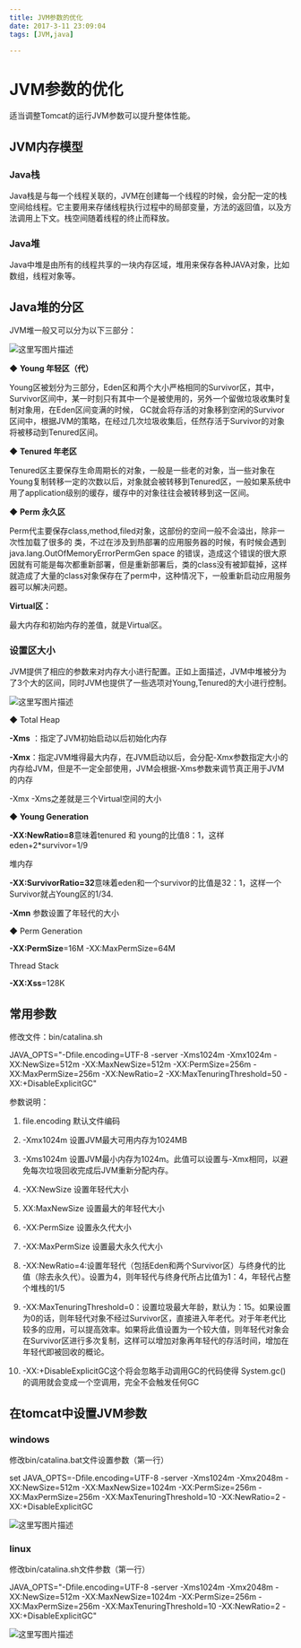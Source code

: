 ```yaml
---
title: JVM参数的优化
date: 2017-3-11 23:09:04
tags: [JVM,java]

---
```


JVM参数的优化
=============

适当调整Tomcat的运行JVM参数可以提升整体性能。


JVM内存模型
-----------

### Java栈

Java栈是与每一个线程关联的，JVM在创建每一个线程的时候，会分配一定的栈空间给线程。它主要用来存储线程执行过程中的局部变量，方法的返回值，以及方法调用上下文。栈空间随着线程的终止而释放。

### Java堆

Java中堆是由所有的线程共享的一块内存区域，堆用来保存各种JAVA对象，比如数组，线程对象等。

## Java堆的分区

JVM堆一般又可以分为以下三部分：

![这里写图片描述](http://img.blog.csdn.net/20170709233917303?watermark/2/text/aHR0cDovL2Jsb2cuY3Nkbi5uZXQvbXlfX1N1bl8=/font/5a6L5L2T/fontsize/400/fill/I0JBQkFCMA==/dissolve/70/gravity/SouthEast)

◆ **Young 年轻区（代）**

Young区被划分为三部分，Eden区和两个大小严格相同的Survivor区，其中，Survivor区间中，某一时刻只有其中一个是被使用的，另外一个留做垃圾收集时复制对象用，在Eden区间变满的时候，
GC就会将存活的对象移到空闲的Survivor区间中，根据JVM的策略，在经过几次垃圾收集后，任然存活于Survivor的对象将被移动到Tenured区间。

◆ **Tenured 年老区**

Tenured区主要保存生命周期长的对象，一般是一些老的对象，当一些对象在Young复制转移一定的次数以后，对象就会被转移到Tenured区，一般如果系统中用了application级别的缓存，缓存中的对象往往会被转移到这一区间。

◆ **Perm 永久区**

   Perm代主要保存class,method,filed对象，这部份的空间一般不会溢出，除非一次性加载了很多的    类，不过在涉及到热部署的应用服务器的时候，有时候会遇到java.lang.OutOfMemoryErrorPermGen space
的错误，造成这个错误的很大原因就有可能是每次都重新部署，但是重新部署后，类的class没有被卸载掉，这样就造成了大量的class对象保存在了perm中，这种情况下，一般重新启动应用服务器可以解决问题。

**Virtual区：**

最大内存和初始内存的差值，就是Virtual区。

### 设置区大小

JVM提供了相应的参数来对内存大小进行配置。正如上面描述，JVM中堆被分为了3个大的区间，同时JVM也提供了一些选项对Young,Tenured的大小进行控制。

![这里写图片描述](http://img.blog.csdn.net/20170709234254961?watermark/2/text/aHR0cDovL2Jsb2cuY3Nkbi5uZXQvbXlfX1N1bl8=/font/5a6L5L2T/fontsize/400/fill/I0JBQkFCMA==/dissolve/70/gravity/SouthEast)

◆ Total Heap

**\-Xms** ：指定了JVM初始启动以后初始化内存

**\-Xmx**：指定JVM堆得最大内存，在JVM启动以后，会分配-Xmx参数指定大小的内存给JVM，但是不一定全部使用，JVM会根据-Xms参数来调节真正用于JVM的内存

\-Xmx -Xms之差就是三个Virtual空间的大小

◆ **Young Generation**

**\-XX:NewRatio=8**意味着tenured 和 young的比值8：1，这样eden+2\*survivor=1/9

堆内存

**\-XX:SurvivorRatio=32**意味着eden和一个survivor的比值是32：1，这样一个Survivor就占Young区的1/34.

**\-Xmn** 参数设置了年轻代的大小

◆ Perm Generation

**\-XX:PermSize**=16M -XX:MaxPermSize=64M

Thread Stack

**\-XX:Xss**=128K


常用参数
--------

修改文件：bin/catalina.sh

JAVA\_OPTS="-Dfile.encoding=UTF-8 -server -Xms1024m -Xmx1024m -XX:NewSize=512m
-XX:MaxNewSize=512m -XX:PermSize=256m -XX:MaxPermSize=256m -XX:NewRatio=2
-XX:MaxTenuringThreshold=50 -XX:+DisableExplicitGC"

参数说明：

1.  file.encoding 默认文件编码

2.  \-Xmx1024m 设置JVM最大可用内存为1024MB

3.  \-Xms1024m
    设置JVM最小内存为1024m。此值可以设置与-Xmx相同，以避免每次垃圾回收完成后JVM重新分配内存。

4.  \-XX:NewSize 设置年轻代大小

5.  XX:MaxNewSize 设置最大的年轻代大小

6.  \-XX:PermSize 设置永久代大小

7.  \-XX:MaxPermSize 设置最大永久代大小

8.  \-XX:NewRatio=4:设置年轻代（包括Eden和两个Survivor区）与终身代的比值（除去永久代）。设置为4，则年轻代与终身代所占比值为1：4，年轻代占整个堆栈的1/5

9.  \-XX:MaxTenuringThreshold=0：设置垃圾最大年龄，默认为：15。如果设置为0的话，则年轻代对象不经过Survivor区，直接进入年老代。对于年老代比较多的应用，可以提高效率。如果将此值设置为一个较大值，则年轻代对象会在Survivor区进行多次复制，这样可以增加对象再年轻代的存活时间，增加在年轻代即被回收的概论。

10.  \-XX:+DisableExplicitGC这个将会忽略手动调用GC的代码使得
   System.gc()的调用就会变成一个空调用，完全不会触发任何GC


在tomcat中设置JVM参数
---------------------

### windows

修改bin/catalina.bat文件设置参数（第一行）

set JAVA\_OPTS=-Dfile.encoding=UTF-8 -server -Xms1024m -Xmx2048m
-XX:NewSize=512m -XX:MaxNewSize=1024m -XX:PermSize=256m -XX:MaxPermSize=256m
-XX:MaxTenuringThreshold=10 -XX:NewRatio=2 -XX:+DisableExplicitGC

![这里写图片描述](http://img.blog.csdn.net/20170709234838645?watermark/2/text/aHR0cDovL2Jsb2cuY3Nkbi5uZXQvbXlfX1N1bl8=/font/5a6L5L2T/fontsize/400/fill/I0JBQkFCMA==/dissolve/70/gravity/SouthEast)

### linux

修改bin/catalina.sh文件参数（第一行）

JAVA\_OPTS="-Dfile.encoding=UTF-8 -server -Xms1024m -Xmx2048m -XX:NewSize=512m
-XX:MaxNewSize=1024m -XX:PermSize=256m -XX:MaxPermSize=256m
-XX:MaxTenuringThreshold=10 -XX:NewRatio=2 -XX:+DisableExplicitGC"

![这里写图片描述](http://img.blog.csdn.net/20170709234907712?watermark/2/text/aHR0cDovL2Jsb2cuY3Nkbi5uZXQvbXlfX1N1bl8=/font/5a6L5L2T/fontsize/400/fill/I0JBQkFCMA==/dissolve/70/gravity/SouthEast)